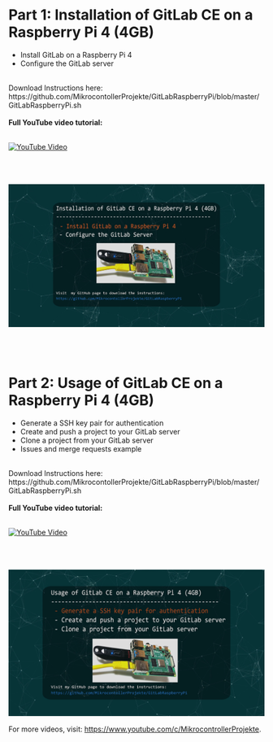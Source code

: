 # Part 1: Installation of GitLab CE on a Raspberry Pi 4 (4GB)
- Install GitLab on a Raspberry Pi 4
- Configure the GitLab server
<br>  
Download Instructions here: https://github.com/MikrocontollerProjekte/GitLabRaspberryPi/blob/master/GitLabRaspberryPi.sh
<br>
<br>
<b>Full YouTube video tutorial:</b>
<br>
<br>

[![YouTube Video](http://img.youtube.com/vi/VVp0buV-wVM/0.jpg)](http://www.youtube.com/watch?v=VVp0buV-wVM "Installation of GitLab CE on a Raspberry Pi 4 (4GB)")


<br>
<br>
<br>
<img src="images/part1.png" width="900">
<br>

<br>
<br>
<br>

# Part 2: Usage of GitLab CE on a Raspberry Pi 4 (4GB)
- Generate a SSH key pair for authentication
- Create and push a project to your GitLab server
- Clone a project from your GitLab server
- Issues and merge requests example
<br>  
Download Instructions here: https://github.com/MikrocontollerProjekte/GitLabRaspberryPi/blob/master/GitLabRaspberryPi.sh
<br>
<br>
<b>Full YouTube video tutorial:</b>
<br>
<br>

[![YouTube Video](http://img.youtube.com/vi/hLQXLQj44gQ/0.jpg)](http://www.youtube.com/watch?v=hLQXLQj44gQ "Usage of GitLab CE on a Raspberry Pi 4 (4GB)")


<br>
<br>
<br>
<img src="images/part2.png" width="900">
<br>

For more videos, visit: https://www.youtube.com/c/MikrocontrollerProjekte.
